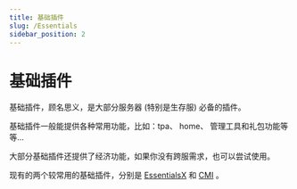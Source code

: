 ```yaml
---
title: 基础插件
slug: /Essentials
sidebar_position: 2
---
```


# 基础插件

基础插件，顾名思义，是大部分服务器 (特别是生存服) 必备的插件。

基础插件一般能提供各种常用功能，比如：tpa、 home、 管理工具和礼包功能等等...

大部分基础插件还提供了经济功能，如果你没有跨服需求，也可以尝试使用。

<!--markdownlint-disable line-length-->

现有的两个较常用的基础插件，分别是 [EssentialsX](https://essentialsx.net/downloads.html) 和
[CMI](https://www.spigotmc.org/resources/cmi-298-commands-insane-kits-portals-essentials-economy-mysql-sqlite-much-more.3742/) 。

<!--markdownlint-enable line-length-->